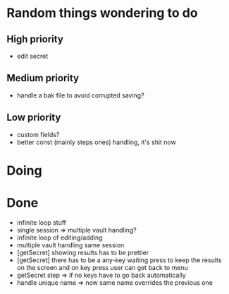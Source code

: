 # Random things wondering to do

## High priority
- edit secret

## Medium priority
- handle a bak file to avoid corrupted saving?

## Low priority
- custom fields?
- better const (mainly steps ones) handling, it's shit now

# Doing

# Done
- infinite loop stuff
- single session => multiple vault handling?
- infinite loop of editing/adding
- multiple vault handling same session
- [getSecret] showing results has to be prettier
- [getSecret] there has to be a any-key waiting press to keep the results on the screen and on key press user can get back to menu
- getSecret step => if no keys have to go back automatically
- handle unique name => now same name overrides the previous one